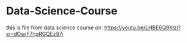 # Data-Science-Course
this is file from data science course on: https://youtu.be/LHBE6Q9XlzI?si=dOwiF7hpRGQEz97j
